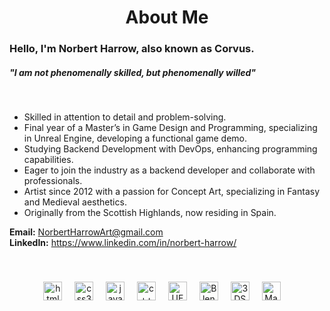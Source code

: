 <h1 align="center"><b>About Me</b></h1>

  <h3>Hello, I'm Norbert Harrow, also known as Corvus.</h3>
  <h5>"I am not phenomenally skilled, but phenomenally willed"</h5>
  <br>
<ul>
  <li>Skilled in attention to detail and problem-solving.</li>
  <li>Final year of a Master’s in Game Design and Programming, specializing in Unreal Engine, developing a functional game demo.</li>
  <li>Studying Backend Development with DevOps, enhancing programming capabilities.</li>
  <li>Eager to join the industry as a backend developer and collaborate with professionals.</li>
  <li>Artist since 2012 with a passion for Concept Art, specializing in Fantasy and Medieval aesthetics.</li>
  <li>Originally from the Scottish Highlands, now residing in Spain.</li>
</ul>

<b>Email:</b> NorbertHarrowArt@gmail.com
<br>
<b>LinkedIn:</b> https://www.linkedin.com/in/norbert-harrow/

<br>

###

<div align="center">
  <img src="https://cdn.jsdelivr.net/gh/devicons/devicon/icons/html5/html5-original.svg" height="30" alt="html5 logo"  />
  <img width="12" />
  <img src="https://cdn.jsdelivr.net/gh/devicons/devicon/icons/css3/css3-original.svg" height="30" alt="css3 logo"  />
  <img width="12" />
  <img src="https://cdn.jsdelivr.net/gh/devicons/devicon/icons/java/java-original.svg" height="30" alt="java logo"  />
  <img width="12" />
  <img src="https://cdn.jsdelivr.net/gh/devicons/devicon/icons/cplusplus/cplusplus-original.svg" height="30" alt="c++ logo"  />
  <img width="12" />
  <img src="https://cdn.jsdelivr.net/gh/devicons/devicon/icons/unrealengine/unrealengine-original.svg" height="30" alt="UE logo"  />
  <img width="12" />
  <img src="https://cdn.jsdelivr.net/gh/devicons/devicon/icons/blender/blender-original.svg" height="30" alt="Blender logo"  />
  <img width="12" />
  <img src="https://cdn.jsdelivr.net/gh/devicons/devicon/icons/threedsmax/threedsmax-original.svg" height="30" alt="3DSmax logo"  />
  <img width="12" />
  <img src="https://cdn.jsdelivr.net/gh/devicons/devicon/icons/maya/maya-original.svg" height="30" alt="Maya logo"  />
  <img width="12" />
</div>

<br clear="both">
